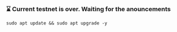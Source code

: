 ### ⌛ Current testnet is over. Waiting for the anouncements


```
sudo apt update && sudo apt upgrade -y
```

